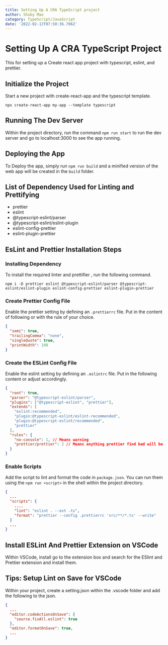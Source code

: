 ```yaml
---
title: Setting Up A CRA TypeScript project
author: Shuby Mao
category: TypeScript/JavaScript
date: '2022-02-13T07:50:36.706Z'
---
```


# Setting Up A CRA TypeScript Project

This for setting up a Create react app project with typescript, eslint, and prettier.

## Initialize the Project

Start a new project with create-react-app and the typescript template.

`npx create-react-app my-app --template typescript`

## Running The Dev Server

Within the project directory, run the command `npm run start` to run the dev server and go to localhost:3000 to see the app running.

## Deploying the App

To Deploy the app, simply run `npm run build` and a minified version of the web app will be created in the `build` folder.

## List of Dependency Used for Linting and Prettifying

- prettier
- eslint
- @typescript-eslint/parser
- @typescript-eslint/eslint-plugin
- eslint-config-prettier
- eslint-plugin-prettier

## EsLint and Prettier Installation Steps

### Installing Dependency

To install the required linter and prettifier , run the following command.

`npm i -D prettier eslint @typescript-eslint/parser @typescript-eslint/eslint-plugin eslint-config-prettier eslint-plugin-prettier`

### Create Prettier Config File

Enable the prettier setting by defining an `.prettierrc` file. Put in the content of following or with the rule of your choice.

```json
{
  "semi": true,
  "trailingComma": "none",
  "singleQuote": true,
  "printWidth": 100
}
```

### Create the ESLint Config File

Enable the eslint setting by defining an `.eslintrc` file. Put in the following content or adjust accordingly.

```json
{
  "root": true,
  "parser": "@typescript-eslint/parser",
  "plugins": ["@typescript-eslint", "prettier"],
  "extends": [
    "eslint:recommended",
    "plugin:@typescript-eslint/eslint-recommended",
    "plugin:@typescript-eslint/recommended",
    "prettier"
  ],
  "rules": {
    "no-console": 1, // Means warning
    "prettier/prettier": 2 // Means anything prettier find bad will be indicated as error
  }
}
```

### Enable Scripts

Add the script to lint and format the code in `package.json`. You can run them using the `npm run <script>` in the shell within the project directory.

```json
{
  ...
  "scripts": {
    ....
    "lint": "eslint . --ext .ts",
    "format": "prettier --config .prettierrc 'src/**/*.ts' --write"
  }
  ...
}
```

## Install ESLint And Prettier Extension on VSCode

Within VSCode, install go to the extension box and search for the ESlint and Prettier extension and install them.

## Tips: Setup Lint on Save for VSCode

Within your project, create a setting.json within the .vscode folder and add the following to the json.

```json
{
  ...
  "editor.codeActionsOnSave": {
    "source.fixAll.eslint": true
  },
  "editor.formatOnSave": true,
  ...
}
```
